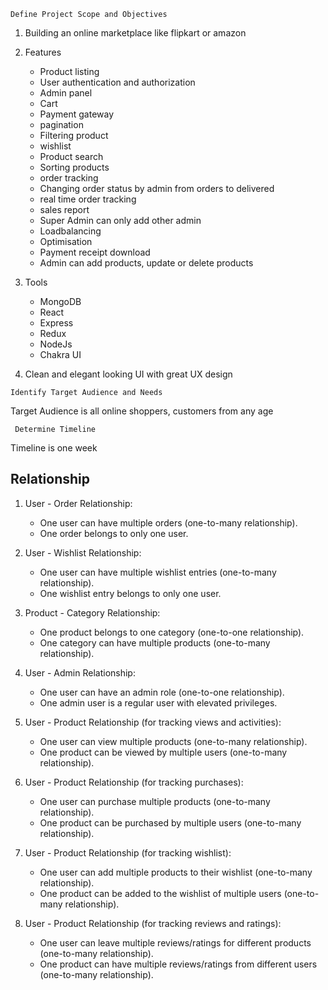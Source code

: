 `Define Project Scope and Objectives`

1. Building an online marketplace like flipkart or amazon
2. Features
    - Product listing
    - User authentication and authorization
    - Admin panel
    - Cart 
    - Payment gateway
    - pagination
    - Filtering product
    - wishlist
    - Product search
    - Sorting products
    - order tracking
    - Changing order status by admin from orders to delivered
    - real time order tracking
    - sales report
    - Super Admin can only add other admin
    - Loadbalancing
    - Optimisation
    - Payment receipt download
    - Admin can add products, update or delete products

3. Tools
    - MongoDB
    - React
    - Express
    - Redux
    - NodeJs
    - Chakra UI

4. Clean and elegant looking UI with great UX design

`Identify Target Audience and Needs`

Target Audience is all online shoppers, customers from any age

` Determine Timeline`

Timeline is one week



## Relationship

1. User - Order Relationship:
    - One user can have multiple orders (one-to-many relationship).
    - One order belongs to only one user.

2. User - Wishlist Relationship:
    - One user can have multiple wishlist entries (one-to-many relationship).
    - One wishlist entry belongs to only one user.

3. Product - Category Relationship:

    - One product belongs to one category (one-to-one relationship).
    - One category can have multiple products (one-to-many relationship).

4. User - Admin Relationship:

    - One user can have an admin role (one-to-one relationship).
    - One admin user is a regular user with elevated privileges.

5. User - Product Relationship (for tracking views and activities):

    - One user can view multiple products (one-to-many relationship).
    - One product can be viewed by multiple users (one-to-many relationship).

6. User - Product Relationship (for tracking purchases):

    - One user can purchase multiple products (one-to-many relationship).
    - One product can be purchased by multiple users (one-to-many relationship).

7. User - Product Relationship (for tracking wishlist):

    - One user can add multiple products to their wishlist (one-to-many relationship).
    - One product can be added to the wishlist of multiple users (one-to-many relationship).

8. User - Product Relationship (for tracking reviews and ratings):
    - One user can leave multiple reviews/ratings for different products (one-to-many relationship).
    - One product can have multiple reviews/ratings from different users (one-to-many relationship).
